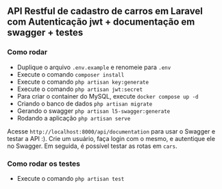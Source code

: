 ## API Restful de cadastro de carros em Laravel com Autenticação jwt + documentação em swagger + testes

### Como rodar

- Duplique o arquivo `.env.example` e renomeie para `.env`
- Execute o comando `composer install`
- Execute o comando `php artisan key:generate`
- Execute o comando `php artisan jwt:secret`
- Para criar o container do MySQL, execute `docker compose up -d`
- Criando o banco de dados `php artisan migrate`
- Gerando o swagger `php artisan l5-swagger:generate`
- Rodando a aplicação `php artisan serve`

Acesse `http://localhost:8000/api/documentation` para usar o Swagger e testar a API :). Crie um usuário, faça login com o mesmo, e autentique ele no Swagger. Em seguida, é possível testar as rotas em `cars`.

### Como rodar os testes
- Execute o comando `php artisan test`
